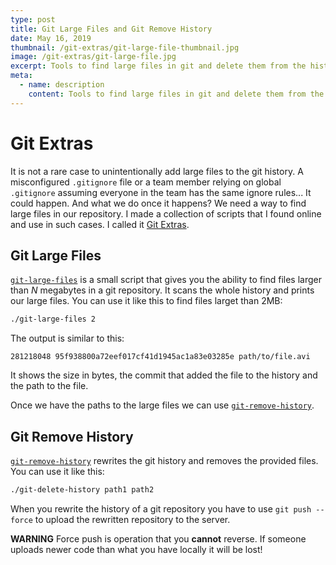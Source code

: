 ```yaml
---
type: post
title: Git Large Files and Git Remove History
date: May 16, 2019
thumbnail: /git-extras/git-large-file-thumbnail.jpg
image: /git-extras/git-large-file.jpg
excerpt: Tools to find large files in git and delete them from the history.
meta:
  - name: description
    content: Tools to find large files in git and delete them from the history.
---
```


# Git Extras

It is not a rare case to unintentionally add large files to the git history. A misconfigured `.gitignore` file or a team member relying on global `.gitignore` assuming everyone in the team has the same ignore rules... It could happen. And what we do once it happens? We need a way to find large files in our repository. I made a collection of scripts that I found online and use in such cases. I called it [Git Extras](https://github.com/ivandokov/git-extras). 

## Git Large Files

[`git-large-files`](https://github.com/ivandokov/git-extras/blob/master/git-large-files) is a small script that gives you the ability to find files larger than *N* megabytes in a git repository. It scans the whole history and prints our large files. You can use it like this to find files larget than 2MB:

```bash
./git-large-files 2
```

The output is similar to this:

```
281218048 95f938800a72eef017cf41d1945ac1a83e03285e path/to/file.avi
```

It shows the size in bytes, the commit that added the file to the history and the path to the file.

Once we have the paths to the large files we can use [`git-remove-history`](https://github.com/ivandokov/git-extras/blob/master/git-remove-history).

## Git Remove History

[`git-remove-history`](https://github.com/ivandokov/git-extras/blob/master/git-remove-history) rewrites the git history and removes the provided files. You can use it like this:

```bash
./git-delete-history path1 path2
```

When you rewrite the history of a git repository you have to use `git push --force` to upload the rewritten repository to the server.  

**WARNING** Force push is operation that you **cannot** reverse. If someone uploads newer code than what you have locally it will be lost!  